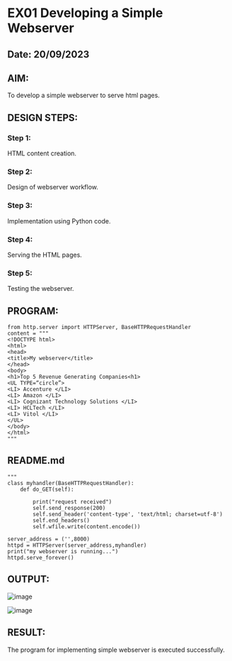 # EX01 Developing a Simple Webserver
## Date: 20/09/2023

## AIM:
To develop a simple webserver to serve html pages.

## DESIGN STEPS:
### Step 1: 
HTML content creation.

### Step 2:
Design of webserver workflow.

### Step 3:
Implementation using Python code.

### Step 4:
Serving the HTML pages.

### Step 5:
Testing the webserver.

## PROGRAM:
```
from http.server import HTTPServer, BaseHTTPRequestHandler
content = """
<!DOCTYPE html>
<html>
<head>
<title>My webserver</title>
</head>
<body>
<h1>Top 5 Revenue Generating Companies<h1>
<UL TYPE=“circle”>
<LI> Accenture </LI>		
<LI> Amazon </LI>
<LI> Cognizant Technology Solutions </LI>
<LI> HCLTech </LI>
<LI> Vitol </LI>
</UL>
</body>
</html>
"""
```
## README.md
```
"""
class myhandler(BaseHTTPRequestHandler):
    def do_GET(self):

        print("request received")
        self.send_response(200)
        self.send_header('content-type', 'text/html; charset=utf-8')
        self.end_headers()
        self.wfile.write(content.encode())

server_address = ('',8000)
httpd = HTTPServer(server_address,myhandler)
print("my webserver is running...")
httpd.serve_forever()
```

## OUTPUT:

![image](https://github.com/Irenejecinthamerlin/simplewebserver/assets/128350225/29f6d616-fa57-49c4-93be-66b93bc47d5f)


![image](https://github.com/Irenejecinthamerlin/simplewebserver/assets/128350225/6dd9df4b-0de6-4b1f-9eb9-735d57894b7a)



## RESULT:
The program for implementing simple webserver is executed successfully.

